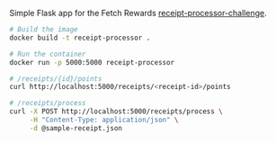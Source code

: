 Simple Flask app for the Fetch Rewards [receipt-processor-challenge](https://github.com/fetch-rewards/receipt-processor-challenge).

```bash
# Build the image
docker build -t receipt-processor .

# Run the container
docker run -p 5000:5000 receipt-processor

# /receipts/{id}/points
curl http://localhost:5000/receipts/<receipt-id>/points

# /receipts/process
curl -X POST http://localhost:5000/receipts/process \
     -H "Content-Type: application/json" \
     -d @sample-receipt.json

